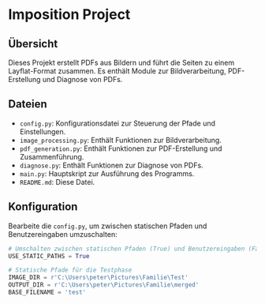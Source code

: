 # Imposition Project

## Übersicht
Dieses Projekt erstellt PDFs aus Bildern und führt die Seiten zu einem Layflat-Format zusammen. Es enthält Module zur Bildverarbeitung, PDF-Erstellung und Diagnose von PDFs.

## Dateien
- `config.py`: Konfigurationsdatei zur Steuerung der Pfade und Einstellungen.
- `image_processing.py`: Enthält Funktionen zur Bildverarbeitung.
- `pdf_generation.py`: Enthält Funktionen zur PDF-Erstellung und Zusammenführung.
- `diagnose.py`: Enthält Funktionen zur Diagnose von PDFs.
- `main.py`: Hauptskript zur Ausführung des Programms.
- `README.md`: Diese Datei.

## Konfiguration
Bearbeite die `config.py`, um zwischen statischen Pfaden und Benutzereingaben umzuschalten:

```python
# Umschalten zwischen statischen Pfaden (True) und Benutzereingaben (False)
USE_STATIC_PATHS = True

# Statische Pfade für die Testphase
IMAGE_DIR = r'C:\Users\peter\Pictures\Familie\Test'
OUTPUT_DIR = r'C:\Users\peter\Pictures\Familie\merged'
BASE_FILENAME = 'test'
